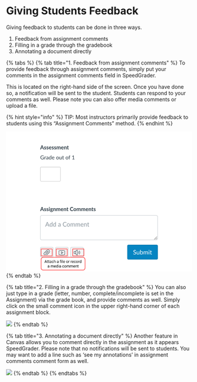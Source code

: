 # Giving Students Feedback

Giving feedback to students can be done in three ways.

1. Feedback from assignment comments 
2. Filling in a grade through the gradebook 
3. Annotating a document directly 

{% tabs %}
{% tab title="1. Feedback from assignment comments" %}
To provide feedback through assignment comments, simply put your comments in the assignment comments field in SpeedGrader.

This is located on the right-hand side of the screen. Once you have done so, a notification will be sent to the student. Students can respond to your comments as well. Please note you can also offer media comments or upload a file.

{% hint style="info" %}
TIP: Most instructors primarily provide feedback to students using this “Assignment Comments” method.
{% endhint %}

![](../../.gitbook/assets/giving_feedback_comment.png)
{% endtab %}

{% tab title="2. Filling in a grade through the gradebook" %}
You can also just type in a grade \(letter, number, complete/incomplete is set in the Assignment\) via the grade book, and provide comments as well. Simply click on the small comment icon in the upper right-hand corner of each assignment block.

![](https://lh6.googleusercontent.com/5xA6T0IxqsbrW533lj3A0oe9htX2G3s3P_2LstewmgTNr3RDrlF-BkzaG7bgBz1q9h0ivpEx-VMxUlWS2MooosadKNg95DgrsH8A7TtBeRn4bx1LHjoSHobVh9QvF3TuLIrjpvSN)
{% endtab %}

{% tab title="3. Annotating a document directly" %}
Another feature in Canvas allows you to comment directly in the assignment as it appears SpeedGrader. Please note that no notifications will be sent to students. You may want to add a line such as ‘see my annotations’ in assignment comments comment form as well.

![](https://lh6.googleusercontent.com/9LYdRmjnkib7x1m6V5C1PnNgoyaUTPGDXnuO9zyHoIf6EJxENNGEYa3V4ixjn3k0te7F9-wkTWyTzP6TXFecdgl5NaoPGI1xvxX6_amnyDWxa_C4_0CpFbvjJrFjfyZG612BLPCx)
{% endtab %}
{% endtabs %}

